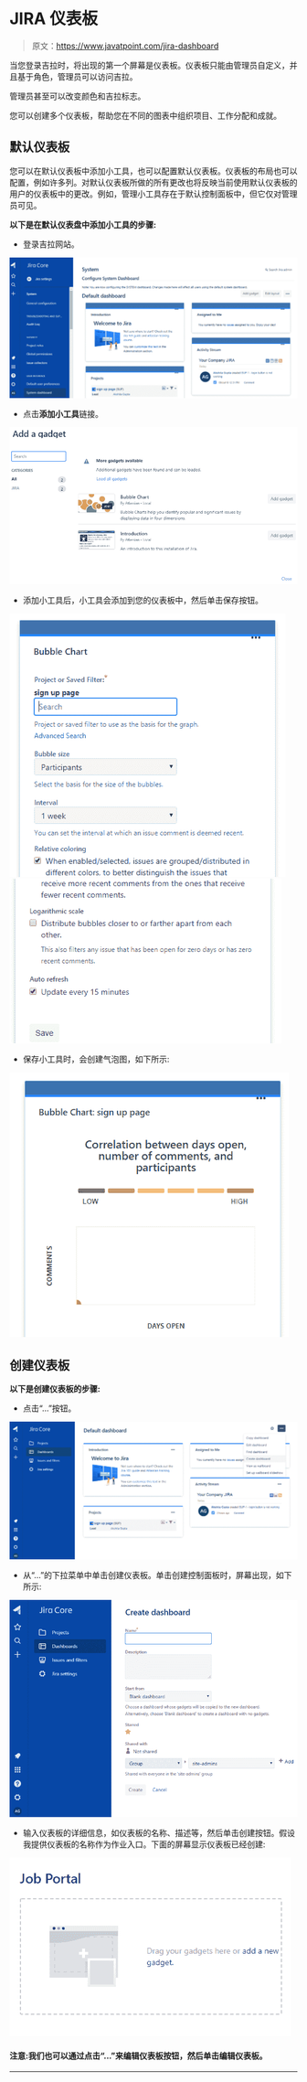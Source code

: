 # JIRA 仪表板

> 原文：<https://www.javatpoint.com/jira-dashboard>

当您登录吉拉时，将出现的第一个屏幕是仪表板。仪表板只能由管理员自定义，并且基于角色，管理员可以访问吉拉。

管理员甚至可以改变颜色和吉拉标志。

您可以创建多个仪表板，帮助您在不同的图表中组织项目、工作分配和成就。

## 默认仪表板

您可以在默认仪表板中添加小工具，也可以配置默认仪表板。仪表板的布局也可以配置，例如许多列。对默认仪表板所做的所有更改也将反映当前使用默认仪表板的用户的仪表板中的更改。例如，管理小工具存在于默认控制面板中，但它仅对管理员可见。

**以下是在默认仪表盘中添加小工具的步骤:**

*   登录吉拉网站。

![JIRA Dashboard](img/123ecd4f5f18fd3225e1f936388a25c1.png)

*   点击**添加小工具**链接。

![JIRA Dashboard](img/3ea69643312d798e71aa27bd459af1c0.png)

*   添加小工具后，小工具会添加到您的仪表板中，然后单击保存按钮。

![JIRA Dashboard](img/80277194ede55cd7839ecfcf89e426d4.png) ![JIRA Dashboard](img/2eb883da81dacea7a48a7f4382f7e608.png)

*   保存小工具时，会创建气泡图，如下所示:

![JIRA Dashboard](img/811f2438ed7d9308cbe08f934df02b04.png)

## 创建仪表板

**以下是创建仪表板的步骤:**

*   点击“...”按钮。

![JIRA Dashboard](img/adc8773238f5d30365d153bb59defc7d.png)

*   从“...”的下拉菜单中单击创建仪表板。单击创建控制面板时，屏幕出现，如下所示:

![JIRA Dashboard](img/b772b7ca3ed1c7285b83ae38018da8a8.png)

*   输入仪表板的详细信息，如仪表板的名称、描述等，然后单击创建按钮。假设我提供仪表板的名称作为作业入口。下面的屏幕显示仪表板已经创建:

![JIRA Dashboard](img/43631e328fc6cfdd3158497fa7d7a2c5.png)

#### 注意:我们也可以通过点击“...”来编辑仪表板按钮，然后单击编辑仪表板。

* * *